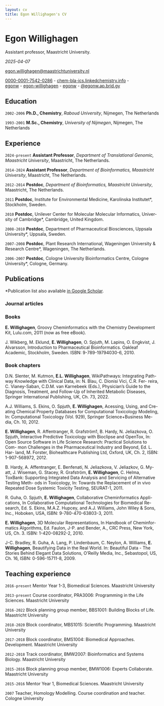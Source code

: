 ```yaml
---
layout: cv
title: Egon Willighagen's CV
---
```


# Egon Willighagen
Assistant professor, Maastricht University.

<i>2025-04-07</i>

<a href="egon.willighagen@maastrichtuniversity.nl">egon.willighagen@maastrichtuniversity.nl</a>

<div id="webaddress">
  <a href="https://orcid.org/0000-0001-7542-0286"><i class="fa-brands fa-orcid"></i> 0000-0001-7542-0286</a> - 
  <a href="https://chem-bla-ics.linkedchemistry.info/"><i class="fa-solid fa-blog"></i> chem-bla-ics.linkedchemistry.info</a> - 
  <!-- a href="https://egonw.github.io"><i class="fa-solid fa-house"></i> egonw.github.io</a> - --> <br />
  <a href="https://github.com/egonw"><i class="fa-brands fa-github"></i> egonw</a> - 
  <a href="https://www.linkedin.com/in/egon-willighagen/"><i class="fa-brands fa-linkedin"></i> egon-willighagen</a> - 
  <a href="https://social.edu.nl/@egonw"><i class="fa-brands fa-mastodon"></i> egonw</a> - 
  <a href="https://bsky.app/profile/egonw.social.edu.nl.ap.brid.gy"><i class="fa-brands fa-bluesky"></i> @egonw.ap.brid.gy</a>
</div>

## Education

`2002-2006`
**Ph.D., Chemistry**, *Raboud University*, Nijmegen, The Netherlands

`1993-2001`
**M.Sc., Chemistry**, *University of Nijmegen*, Nijmegen, The Netherlands

## Experience

`2024-present`
**Assistant Professor**, *Department of Translational Genomic, Maastricht University*, Maastricht, The Netherlands.

`2014-2024`
**Assistant Professor**, *Department of Bioinformatics, Maastricht University*, Maastricht, The Netherlands.

`2012-2014`
**Postdoc**, *Department of Bioinformatics, Maastricht University*, Maastricht, The Netherlands.

`2011`
**Postdoc**, Institute for Environmental Medicine, Karolinska Institutet*, Stockholm, Sweden.

`2010`
**Postdoc**, Unilever Center for Molecular Molecular Informatics, Univer-
sity of Cambridge*, Cambridge, United Kingdom.

`2008-2010`
**Postdoc**, Department of Pharmaceutical Biosciences, Uppsala
University*, Uppsala, Sweden.

`2007-2008`
**Postdoc**, Plant Research International, Wageningen University
& Research Centre*, Wageningen, The Netherlands.

`2006-2007`
**Postdoc**, Cologne University Bioinformatics Centre, Cologne
University*, Cologne, Germany.


## Publications

*Publication list also available [in Google Scholar](https://scholar.google.fi/citations?user=u8SjMZ0AAAAJ).

### Journal articles

### Books

**E. Willighagen**, Groovy Cheminformatics with the Chemistry Development Kit, Lulu.com, 2011 (now as free eBook).

J. Wikberg, M. Eklund, **E. Willighagen**, O. Spjuth, M. Lapins, O. Engkvist,
J. Alvarsson, Introduction to Pharmaceutical Bioinformatics. Oakleaf Academic, Stockholm, Sweden. ISBN: 9-789-19794030-6, 2010.

### Book chapters

D.N. Slenter, M. Kutmon, **E.L. Willighagen**, WikiPathways: Integrating Path-
way Knowledge with Clinical Data, in: N. Blau, C. Dionisi Vici, C.R. Fer-
reira, C. Vianey-Saban, C.D.M. van Karnebeek (Eds.), Physician’s Guide to
the Diagnosis, Treatment, and Follow-Up of Inherited Metabolic Diseases,
Springer International Publishing, UK, Ch. 73, 2022.

A.J. Williams, S. Ekins, O. Spjuth, **E. Willighagen**, Acessing, Using, and Cre-
ating Chemical Property Databases for Computational Toxicology Modeling,
In: Computational Toxicology (Vol. 929), Springer Science+Business Me-
dia, Ch. 10, 2012.

**E. Willighagen**, R. Affentranger, R. Grafström1, B. Hardy, N. Jeliazkova,
O. Spjuth, Interactive Predictive Toxicology with Bioclipse and OpenTox, In:
Open Source Software in Life Science Research: Practical Solutions to Com-
mon Challenges in the Pharmaceutical Industry and Beyond, Ed. L. Har-
land, M. Forster, Biohealthcare Publishing Ltd, Oxford, UK, Ch. 2, ISBN:
1-907-568972, 2012.

B. Hardy, A. Affentranger, E. Benfenati, N. Jeliazkova, V. Jeliazkov, G. My-
att, J. Wiseman, G. Stacey, R. Grafström, **E. Willighagen**, C. Helma, ToxBank:
Supporting Integrated Data Analysis and Servicing of Alternative Testing Meth-
ods in Toxicology, In: Towards the Replacement of in vivo Repeated Dose
Systemic Toxicity Testing, SEURAT-1, 2011.

R. Guha, O. Spjuth, **E. Willighagen**, Collaborative Cheminformatics Appli-
cations, In Collaborative Computational Technologies for Biomedical Re-
search, Ed. S. Ekins, M.A.Z. Hupcey, and A.J. Williams, John Wiley & Sons,
Inc., Hoboken, USA, ISBN: 9-780-470-63803-3, 2011.

**E. Willighagen**, 3D Molecular Representations, In Handbook of Cheminfor-
matics Algorithms, Ed. Faulon, J-P. and Bender, A., CRC Press, New York,
US, Ch. 3. ISBN: 1-420-08292-2, 2010.

J-C. Bradley, R. Guha, A. Lang, P. Lindenbaum, C. Neylon, A. Williams,
**E. Willighagen**, Beautifying Data in the Real World. In: Beautiful Data - The
Stories Behind Elegant Data Solutions, O’Reilly Media, Inc., Sebastopol,
US, Ch. 16, ISBN: 0-596-15711-8, 2009.

## Teaching experience

`2016-present`
Mentor Year 1-3, Biomedical Sciences. Maastricht University

`2013-present`
Course coordinator, PRA3006: Programming in the Life Sciences. Maastricht University

`2016-2022`
Block planning group member, BBS1001: Building Blocks of Life. Maastricht University

`2018-2020`
Block coordinator, MBS1015: Scientific Programming. Maastricht University

`2017-2018`
Block coordinator, BMS1004: Biomedical Approaches. Development. Maastricht University

`2012-2018`
Track coordinator, BMW2007: Bioinformatics and Systems Biology. Maastricht University

`2015-2016`
Block planning group member, BMW1006: Experts Collaborate. Maastricht University

`2015-2016`
Mentor Year 1, Biomedical Sciences. Maastricht University

`2007`
Teacher, Homology Modelling. Course coordination and teacher. Cologne University

<!-- ### Footer

Last updated: April 2025 -->

